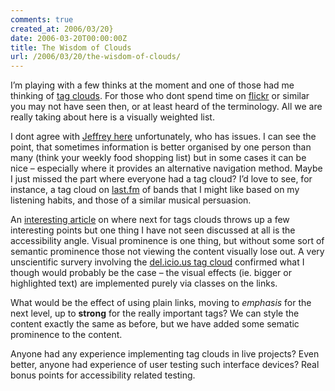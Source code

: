 ```yaml
---
comments: true
created_at: 2006/03/20}
date: 2006-03-20T00:00:00Z
title: The Wisdom of Clouds
url: /2006/03/20/the-wisdom-of-clouds/
---
```


<p>
I’m playing with a few thinks at the moment and one of those had me thinking of <a href="http://en.wikipedia.org/wiki/Tag_cloud">tag clouds</a>. For those who dont spend time on <a href="http://flickr.com">flickr</a> or similar you may not have seen then, or at least heard of the terminology. All we are really taking about here is a visually weighted list.

</p>
<p>
I dont agree with <a href="http://www.zeldman.com/daily/0505a.shtml">Jeffrey here</a> unfortunately, who has issues. I can see the point, that sometimes information is better organised by one person than many (think your weekly food shopping list) but in some cases it can be nice – especially where it provides an alternative navigation method. Maybe I just missed the part where everyone had a tag cloud? I’d love to see, for instance, a tag cloud on <a href="http://last.fm">last.fm</a> of bands that I might like based on my listening habits, and those of a similar musical persuasion.

</p>
<p>
An <a href="http://www.joelamantia.com/blog/archives/ideas/second_generation_tag_clouds.html">interesting article</a> on where next for tags clouds throws up a few interesting points but one thing I have not seen discussed at all is the accessibility angle. Visual prominence is one thing, but without some sort of semantic prominence those not viewing the content visually lose out. A very unscientific survery involving the <a href="http://del.icio.us/tag/">del.icio.us tag cloud</a> confirmed what I though would probably be the case – the visual effects (ie. bigger or highlighted text) are implemented purely via classes on the links.

</p>
<p>
What would be the effect of using plain links, moving to <em>emphasis</em> for the next level, up to <strong>strong</strong> for the really important tags? We can style the content exactly the same as before, but we have added some sematic prominence to the content.

</p>
<p>
Anyone had any experience implementing tag clouds in live projects? Even better, anyone had experience of user testing such interface devices? Real bonus points for accessibility related testing.

</p>
